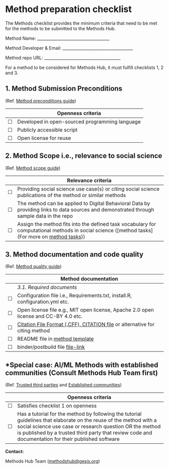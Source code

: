 # Method preparation checklist

The Methods checklist provides the minimum criteria that need to be met for the methods to be submitted to the Methods Hub. 

Method Name: ____________________________________

Method Developer & Email: ___________________________________

Method repo URL: ______________________________________

For a method to be considered for Methods Hub, it must fulfill checklists 1, 2 and 3.

## 1. Method Submission Preconditions 
(Ref. [Method preconditions guide](https://github.com/GESIS-Methods-Hub/guidelines-for-methods/blob/methodguide-v2-25.07/method-submission-guidelines.md#2-method-preconditions))
   
|   | Openness criteria|
|---|------------------|
| ☐ | Developed in open-sourced programming language |
| ☐ | Publicly accessible script |
| ☐ | Open license for reuse | 

## 2.	Method Scope i.e., relevance to social science 
(Ref. [Method scope guide](https://github.com/GESIS-Methods-Hub/guidelines-for-methods/blob/methodguide-v2-25.07/method-submission-guidelines.md#3-scoping-criteria)) 
   
|   | Relevance criteria|
|---|-------------------|
| ☐ | Providing social science use case(s) or citing social science publications of the method or similar methods |
| ☐ | The method can be applied to Digital Behavioral Data by providing links to data sources and demonstrated through sample data in the repo |
| ☐ | Assign the method fits into the defined task vocabulary for computational methods in social science ([method tasks](For more on [method tasks](https://github.com/GESIS-Methods-Hub/guidelines-for-methods/blob/methodguide-v2-25.07/methods-tasks.md)))|

## 3.	Method documentation and code quality 
(Ref. [Method quality guide](https://github.com/GESIS-Methods-Hub/guidelines-for-methods/blob/methodguide-v2-25.07/method-submission-guidelines.md#4-method-quality-guidelines))
   
|   | Method documentation|
|---|---------------------|
|   | *3.1. Required documents* |
| ☐ | Configuration file i.e., Requirements.txt, install.R, configuration.yml etc. |
| ☐ | Open license file e.g., MIT open license, Apache 2.0 open license and CC-BY 4.0 etc. |
| ☐ | [Citation File Format (.CFF), CITATION file](https://citation-file-format.github.io/) or alternative for citing method |
| ☐ | README file in [method template](https://github.com/GESIS-Methods-Hub/guidelines-for-methods/blob/main/method-README-template.md) |
| ☐ | binder/postbuild file [file-link](file-link)

## *Special case: AI/ML Methods with established communities (Consult Methods Hub Team first)
(Ref. [Trusted third parties](https://github.com/GESIS-Methods-Hub/guidelines-for-methods/blob/methodguide-v2-25.07/method-submission-guidelines.md#12trusted-third-party-review-bodies) and [Established communities](https://github.com/GESIS-Methods-Hub/guidelines-for-methods/blob/methodguide-v2-25.07/method-submission-guidelines.md#13alternative-for-established-methods))
  
|   | Openness criteria|
|---|------------------|
| ☐ | Satisfies checklist 1 on openness |
| ☐ | Has a tutorial for the method by following the tutorial guidelines that elaborate on the reuse of the method with a social science use case or research question OR the method is published by a trusted third party that review code and documentation for their published software |


**Contact:** 

Methods Hub Team (methodshub@gesis.org)

